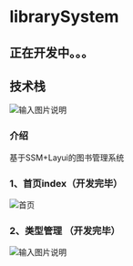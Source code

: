 # librarySystem

## 正在开发中。。。

## 技术栈
![输入图片说明](https://images.gitee.com/uploads/images/2021/0330/204326_d5e2a8d0_8169242.png "屏幕截图.png")

### 介绍
基于SSM+Layui的图书管理系统

### 1、首页index（开发完毕）
![首页](https://images.gitee.com/uploads/images/2021/0330/193616_c3bba7be_8169242.png "屏幕截图.png")

### 2、类型管理 （开发完毕）
![输入图片说明](https://images.gitee.com/uploads/images/2021/0330/200057_8f13c065_8169242.png "屏幕截图.png")



